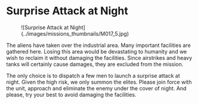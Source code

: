 # Surprise Attack at Night

<figure markdown>
![Surprise Attack at Night](../images/missions_thumbnails/M017_5.jpg)
</figure>

The aliens have taken over the industrial area. Many important facilities are gathered here. Losing this area would be devastating to humanity and we wish to reclaim it without damaging the facilities. Since airstrikes and heavy tanks will certainly cause damages, they are excluded from the mission.

The only choice is to dispatch a few men to launch a surprise attack at night. Given the high risk, we only summon the elites. Please join force with the unit, approach and eliminate the enemy under the cover of night. And please, try your best to avoid damaging the facilities.

